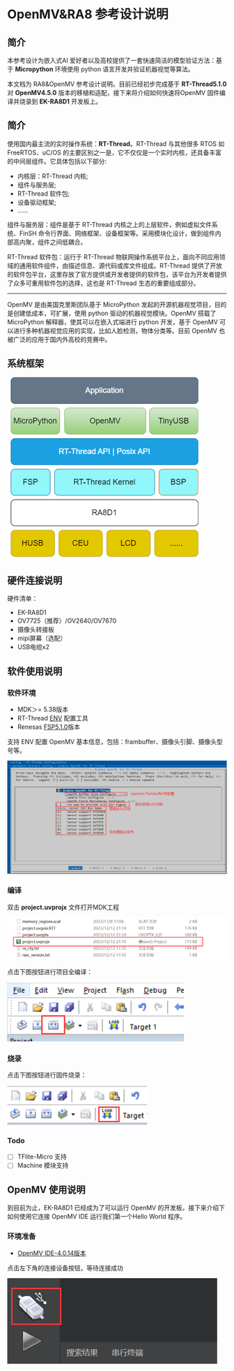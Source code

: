 # OpenMV&RA8 参考设计说明 

## 简介

本参考设计为嵌入式AI 爱好者以及高校提供了一套快速简洁的模型验证方法：基于 **Micropython** 环境使用 python 语言开发并验证机器视觉等算法。

本文档为 RA8&OpenMV 参考设计说明。目前已经初步完成基于 **RT-Thread5.1.0** 对 **OpenMV4.5.0** 版本的移植和适配，接下来将介绍如何快速将OpenMV 固件编译并烧录到 **EK-RA8D1** 开发板上。

## 简介

使用国内最主流的实时操作系统：**RT-Thread**。RT-Thread 与其他很多 RTOS 如 FreeRTOS、uC/OS 的主要区别之一是，它不仅仅是一个实时内核，还具备丰富的中间层组件。它具体包括以下部分:

* 内核层：RT-Thread 内核;
* 组件与服务层;
* RT-Thread 软件包;
* 设备驱动框架;
* ......

组件与服务层：组件是基于 RT-Thread 内核之上的上层软件，例如虚拟文件系统、FinSH 命令行界面、网络框架、设备框架等。采用模块化设计，做到组件内部高内聚，组件之间低耦合。

RT-Thread 软件包：运行于 RT-Thread 物联网操作系统平台上，面向不同应用领域的通用软件组件，由描述信息、源代码或库文件组成。RT-Thread 提供了开放的软件包平台，这里存放了官方提供或开发者提供的软件包，该平台为开发者提供了众多可重用软件包的选择，这也是 RT-Thread 生态的重要组成部分。

---

OpenMV 是由美国克里斯团队基于 MicroPython 发起的开源机器视觉项目，目的是创建低成本，可扩展，使用 python 驱动的机器视觉模块。OpenMV 搭载了 MicroPython 解释器，使其可以在嵌入式端进行 python 开发，基于 OpenMV 可以进行多种机器视觉应用的实现，比如人脸检测，物体分类等。目前 OpenMV 也被广泛的应用于国内外高校的竞赛中。

## 系统框架

![](docs/picture/1.png)

## 硬件连接说明

硬件清单：

* EK-RA8D1
* OV7725（推荐）/OV2640/OV7670
* 摄像头转接板
* mipi屏幕（选配）
* USB电缆x2

## 软件使用说明

### 软件环境

* MDK＞= 5.38版本
* RT-Thread [ENV](https://download_redirect.rt-thread.org/download/env_release/env_released_1.3.5.7z) 配置工具
* Renesas [FSP5.1.0](https://github.com/renesas/fsp/releases/download/v5.1.0/setup_fsp_v5_1_0_rasc_v2023-10.exe)版本

支持 ENV 配置 OpenMV 基本信息，包括：frambuffer、摄像头引脚、摄像头型号等。

![](docs/picture/2.png)

### 编译

双击 **project.uvprojx** 文件打开MDK工程

![](docs/picture/3.png)

点击下图按钮进行项目全编译：

![](docs/picture/4.png)

### 烧录

点击下图按钮进行固件烧录：

![](docs/picture/5.png)

### Todo

- [ ] TFlite-Micro 支持
- [ ] Machine 模块支持

## OpenMV 使用说明

到目前为止，EK-RA8D1 已经成为了可以运行 OpenMV 的开发板，接下来介绍下如何使用它连接 OpenMV IDE 运行我们第一个Hello World 程序。

### 环境准备

* [OpenMV IDE-4.0.14版本](https://github.com/openmv/openmv-ide/releases/download/v4.0.14/openmv-ide-windows-4.0.14.exe) 

点击左下角的连接设备按钮，等待连接成功

![](docs/picture/6.png)